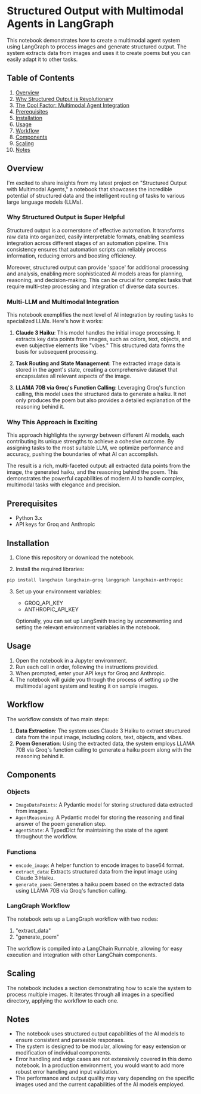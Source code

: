 # Structured Output with Multimodal Agents in LangGraph

This notebook demonstrates how to create a multimodal agent system using LangGraph to process images and generate structured output. The system extracts data from images and uses it to create poems but you can easily adapt it to other tasks.

## Table of Contents

1. [Overview](#overview)
2. [Why Structured Output is Revolutionary](#why-structured-output-is-revolutionary)
3. [The Cool Factor: Multimodal Agent Integration](#the-cool-factor-multimodal-agent-integration)
4. [Prerequisites](#prerequisites)
5. [Installation](#installation)
6. [Usage](#usage)
7. [Workflow](#workflow)
8. [Components](#components)
9. [Scaling](#scaling)
10. [Notes](#notes)

## Overview

I'm excited to share insights from my latest project on "Structured Output with Multimodal Agents," a notebook that showcases the incredible potential of structured data and the intelligent routing of tasks to various large language models (LLMs).

### Why Structured Output is Super Helpful

Structured output is a cornerstone of effective automation. It transforms raw data into organized, easily interpretable formats, enabling seamless integration across different stages of an automation pipeline. This consistency ensures that automation scripts can reliably process information, reducing errors and boosting efficiency.

Moreover, structured output can provide 'space' for additional processing and analysis, enabling more sophisticated AI models areas for planning, reasoning, and decision-making. This can be crucial for complex tasks that require multi-step processing and integration of diverse data sources.

### Multi-LLM and Multimodal Integration

This notebook exemplifies the next level of AI integration by routing tasks to specialized LLMs. Here's how it works:

1. **Claude 3 Haiku**: This model handles the initial image processing. It extracts key data points from images, such as colors, text, objects, and even subjective elements like "vibes." This structured data forms the basis for subsequent processing.

2. **Task Routing and State Management**: The extracted image data is stored in the agent's state, creating a comprehensive dataset that encapsulates all relevant aspects of the image.

3. **LLAMA 70B via Groq's Function Calling**: Leveraging Groq's function calling, this model uses the structured data to generate a haiku. It not only produces the poem but also provides a detailed explanation of the reasoning behind it.

### Why This Approach is Exciting

This approach highlights the synergy between different AI models, each contributing its unique strengths to achieve a cohesive outcome. By assigning tasks to the most suitable LLM, we optimize performance and accuracy, pushing the boundaries of what AI can accomplish.

The result is a rich, multi-faceted output: all extracted data points from the image, the generated haiku, and the reasoning behind the poem. This demonstrates the powerful capabilities of modern AI to handle complex, multimodal tasks with elegance and precision.

## Prerequisites

- Python 3.x
- API keys for Groq and Anthropic

## Installation

1. Clone this repository or download the notebook.

2. Install the required libraries:

```bash
pip install langchain langchain-groq langgraph langchain-anthropic
```

3. Set up your environment variables:
   - GROQ_API_KEY
   - ANTHROPIC_API_KEY

   Optionally, you can set up LangSmith tracing by uncommenting and setting the relevant environment variables in the notebook.

## Usage

1. Open the notebook in a Jupyter environment.
2. Run each cell in order, following the instructions provided.
3. When prompted, enter your API keys for Groq and Anthropic.
4. The notebook will guide you through the process of setting up the multimodal agent system and testing it on sample images.

## Workflow

The workflow consists of two main steps:

1. **Data Extraction**: The system uses Claude 3 Haiku to extract structured data from the input image, including colors, text, objects, and vibes.
2. **Poem Generation**: Using the extracted data, the system employs LLAMA 70B via Groq's function calling to generate a haiku poem along with the reasoning behind it.

## Components

### Objects

- `ImageDataPoints`: A Pydantic model for storing structured data extracted from images.
- `AgentReasoning`: A Pydantic model for storing the reasoning and final answer of the poem generation step.
- `AgentState`: A TypedDict for maintaining the state of the agent throughout the workflow.

### Functions

- `encode_image`: A helper function to encode images to base64 format.
- `extract_data`: Extracts structured data from the input image using Claude 3 Haiku.
- `generate_poem`: Generates a haiku poem based on the extracted data using LLAMA 70B via Groq's function calling.

### LangGraph Workflow

The notebook sets up a LangGraph workflow with two nodes:
1. "extract_data"
2. "generate_poem"

The workflow is compiled into a LangChain Runnable, allowing for easy execution and integration with other LangChain components.

## Scaling

The notebook includes a section demonstrating how to scale the system to process multiple images. It iterates through all images in a specified directory, applying the workflow to each one.

## Notes

- The notebook uses structured output capabilities of the AI models to ensure consistent and parseable responses.
- The system is designed to be modular, allowing for easy extension or modification of individual components.
- Error handling and edge cases are not extensively covered in this demo notebook. In a production environment, you would want to add more robust error handling and input validation.
- The performance and output quality may vary depending on the specific images used and the current capabilities of the AI models employed.